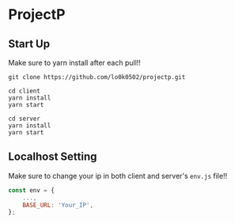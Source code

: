 # ProjectP
## Start Up
Make sure to yarn install after each pull!!
```
git clone https://github.com/lo0k0502/projectp.git
```
```
cd client
yarn install
yarn start
```
```
cd server
yarn install
yarn start
```

## Localhost Setting
Make sure to change your ip in both client and server's ``env.js`` file!!
```javascript
const env = {
    ...,
    BASE_URL: 'Your_IP',
};
```

